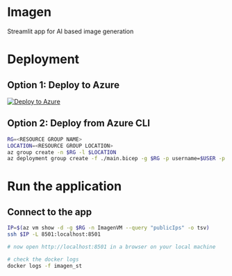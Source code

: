 # Imagen
Streamlit app for AI based image generation

# Deployment

## Option 1: Deploy to Azure
[![Deploy to Azure](https://aka.ms/deploytoazurebutton)](https://portal.azure.com/#create/Microsoft.Template/uri/https%3A%2F%2Fraw.githubusercontent.com%2Fgramhagen%2Fimagen%2Fmain%2Fdeployment%2Fmain.json)

## Option 2: Deploy from Azure CLI

```bash
RG=<RESOURCE GROUP NAME>
LOCATION=<RESOURCE GROUP LOCATION>
az group create -n $RG -l $LOCATION
az deployment group create -f ./main.bicep -g $RG -p username=$USER -p adminPasswordOrKey=$(cat ~/.ssh/id_rsa.pub)
```

# Run the application
## Connect to the app
```bash
IP=$(az vm show -d -g $RG -n ImagenVM --query "publicIps" -o tsv)
ssh $IP -L 8501:localhost:8501

# now open http://localhost:8501 in a browser on your local machine

# check the docker logs
docker logs -f imagen_st
```
